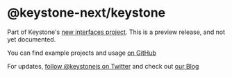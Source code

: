 # @keystone-next/keystone

Part of Keystone's [new interfaces project](https://www.keystonejs.com/blog/roadmap-update). This is a preview release, and not yet documented.

You can find example projects and usage [on GitHub](https://github.com/keystonejs/keystone/tree/master/examples-next)

For updates, [follow @keystonejs on Twitter](https://twitter.com/keystonejs) and check out [our Blog](https://www.keystonejs.com/blog)
